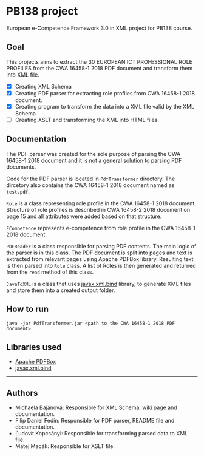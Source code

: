 # PB138 project
European e-Competence Framework 3.0 in XML project for PB138 course.

## Goal
This projects aims to extract the 30 EUROPEAN ICT PROFESSIONAL ROLE PROFILES
from the CWA 16458-1 2018 PDF document and transform them into XML file.

- [x] Creating XML Schema
- [x] Creating PDF parser for extracting role profiles from CWA 16458-1 2018 document.
- [x] Creating program to transform the data into a XML file valid by the XML Schema
- [ ] Creating XSLT and transforming the XML into HTML files.

## Documentation
The PDF parser was created for the sole purpose of parsing the CWA 16458-1 2018 document and it is not a general solution to parsing PDF documents. 

Code for the PDF parser is located in `PdfTransformer` directory. The dircetory also contains the CWA 16458-1 2018 document named as `test.pdf`. 

`Role` is a class representing role profile in the CWA 16458-1 2018 document. Structure of role profiles is described in CWA 16458-2 2018 document on page 15 and all attributes were added based on that structure.

`ECompetence` represents e-competence from role profile in the CWA 16458-1 2018 document. 

`PDFReader` is a class responsible for parsing PDF contents. The main logic of the parser is in this class. The PDF document is split into pages and text is extracted from relevant pages using Apache PDFBox library. Resulting text is then parsed into `Role` class. A list of Roles is then generated and returned from the `read` method of this class.

`JavaToXML` is a class that uses [javax.xml.bind](https://docs.oracle.com/javase/7/docs/api/javax/xml/bind/package-summary.html) library, to generate XML files and store them into a created output folder.


## How to run
`java -jar PdfTransformer.jar <path to the CWA 16458-1 2018 PDF document>`

## Libraries used
- [Apache PDFBox](https://pdfbox.apache.org/)
- [javax.xml.bind](https://docs.oracle.com/javase/7/docs/api/javax/xml/bind/package-summary.html)

---------
## Authors
- Michaela Bajánová: Responsible for XML Schema, wiki page and documentation.
- Filip Daniel Fedin: Responsible for PDF parser, README file and documentation. 
- Ľudovít Kopcsányi: Responsible for transforming parsed data to XML file.
- Matej Macák: Responsible for XSLT file.


